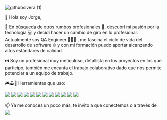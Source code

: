 
![githubsivera (1)](https://github.com/Jorge-Sifuvera/Jorge-Sifuvera/assets/146677901/ef71df07-948c-469b-ade6-ea21d10fd9b9)


👋 Hola soy Jorge, 

👀 En búsqueda de otros rumbos profesionales 🤖, descubrí mi pasión por la tecnología 💻 y decidí hacer un cambio de giro en lo profesional. Actualmente soy QA Engineer 👨🏽‍💻 , me fascina el ciclo de vida del desarrollo de software 🌐  y con mi formación puedo aportar alcanzando altos estándares de calidad.

⏭️ Soy un profesional muy meticuloso, detallista en los proyectos en los que participo, también me encanta el trabajo colaborativo dado que nos permite potenciar a un equipo de trabajo.

🎮🕹️👾 Herramientas que uso:  

![](https://img.shields.io/badge/Postman-ff8c00?style=for-the-badge&logo=Postman&logoColor=white)  ![](https://img.shields.io/badge/Selenium-9bff00?style=for-the-badge&logo=Selenium&logoColor=white)  ![](https://img.shields.io/badge/Jira-5300ff?style=for-the-badge&logo=Selenium&logoColor=white) ![](https://img.shields.io/badge/AndroidStudio-b35c00?style=for-the-badge&logo=AndroidStudio&logoColor=white) ![](https://img.shields.io/badge/POSTGRESSQL-0052b3?style=for-the-badge&logo=POSTGRESSQL&logoColor=white) ![](https://img.shields.io/badge/PYTHON-008080?style=for-the-badge&logo=PYTHON&logoColor=yellow) ![](https://img.shields.io/badge/PYTEST-3e3b32?style=for-the-badge&logo=PYTEST&logoColor=white) ![](https://img.shields.io/badge/APIS-e600e6?style=for-the-badge&logo=APIS&logoColor=white) ![](https://img.shields.io/badge/PYCHARM-008000?style=for-the-badge&logo=PYCHARM&logoColor=black) ![](https://img.shields.io/badge/MIRO-FFFF00?style=for-the-badge&logo=MIRO&logoColor=black) ![](https://img.shields.io/badge/GIT-FF4500?style=for-the-badge&logo=GIT&logoColor=white) ![](https://img.shields.io/badge/GITHUB-C0C0C0?style=for-the-badge&logo=GITHUB&logoColor=black) 



 📫 Ya me conoces un poco más, te invito a que conectemos o a través de   [![](https://img.shields.io/badge/LinkedIn-0077B5?style=for-the-badge&logo=linkedin&logoColor=white)](https://www.linkedin.com/in/jorge-sifuentes-vera/) 

